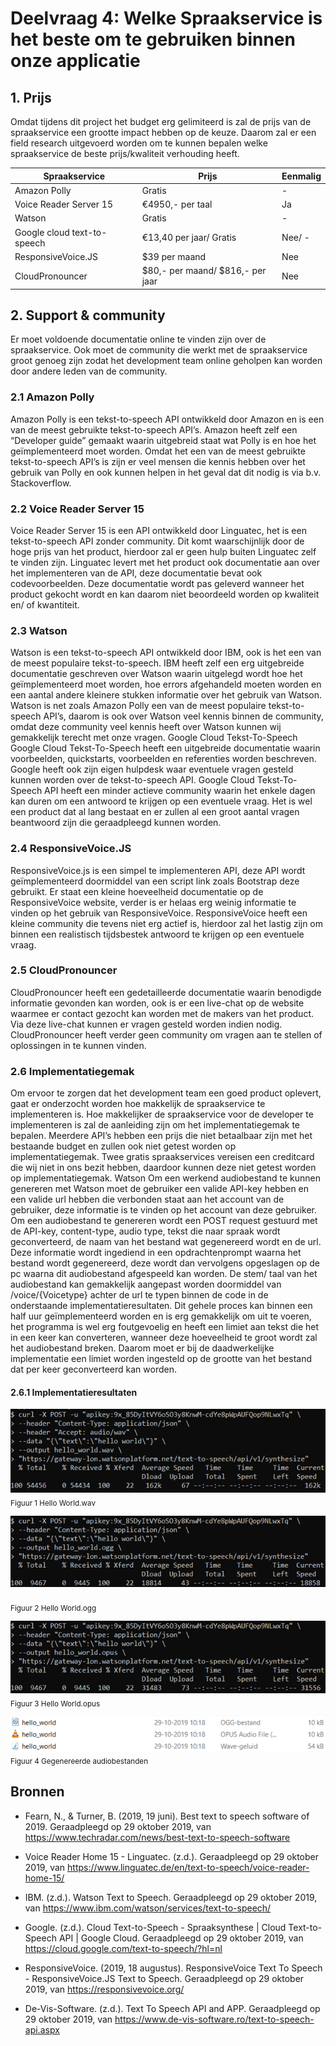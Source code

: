 # Deelvraag 4: Welke Spraakservice is het beste om te gebruiken binnen onze applicatie 

## 1. Prijs
Omdat tijdens dit project het budget erg gelimiteerd is zal de prijs van de spraakservice een grootte impact hebben op de keuze. Daarom zal er een field research uitgevoerd worden om te kunnen bepalen welke spraakservice de beste prijs/kwaliteit verhouding heeft.

| Spraakservice               | Prijs                            | Eenmalig |
| --------------------------- | -------------------------------- | -------- |
| Amazon Polly                | Gratis                           | -        |
| Voice Reader Server 15      | €4950,- per taal                 | Ja       |
| Watson                      | Gratis                           | -        |
| Google cloud text-to-speech |	€13,40 per jaar/ Gratis	         | Nee/ -   |
| ResponsiveVoice.JS          | $39 per maand	                   | Nee      |
| CloudPronouncer             | $80,- per maand/ $816,- per jaar | Nee      |


## 2. Support & community
Er moet voldoende documentatie online te vinden zijn over de spraakservice. Ook moet de community die werkt met de spraakservice groot genoeg zijn zodat het development team online geholpen kan worden door andere leden van de community.

### 2.1 Amazon Polly
Amazon Polly is een tekst-to-speech API ontwikkeld door Amazon en is een van de meest gebruikte tekst-to-speech API’s. Amazon heeft zelf een “Developer guide” gemaakt waarin uitgebreid staat wat Polly is en hoe het geïmplementeerd moet worden.
Omdat het een van de meest gebruikte tekst-to-speech API’s is zijn er veel mensen die kennis hebben over het gebruik van Polly en ook kunnen helpen in het geval dat dit nodig is via b.v. Stackoverflow.

### 2.2 Voice Reader Server 15
Voice Reader Server 15 is een API ontwikkeld door Linguatec, het is een tekst-to-speech API zonder community. Dit komt waarschijnlijk door de hoge prijs van het product, hierdoor zal er geen hulp buiten Linguatec zelf te vinden zijn. Linguatec levert met het product ook documentatie aan over het implementeren van de API, deze documentatie bevat ook codevoorbeelden. Deze documentatie wordt pas geleverd wanneer het product gekocht wordt en kan daarom niet beoordeeld worden op kwaliteit en/ of kwantiteit. 

### 2.3 Watson
Watson is een tekst-to-speech API ontwikkeld door IBM, ook is het een van de meest populaire tekst-to-speech. IBM heeft zelf een erg uitgebreide documentatie geschreven over Watson waarin uitgelegd wordt hoe het geïmplementeerd moet worden, hoe errors afgehandeld moeten worden en een aantal andere kleinere stukken informatie over het gebruik van Watson.
Watson is net zoals Amazon Polly een van de meest populaire tekst-to-speech API’s, daarom is ook over Watson veel kennis binnen de community, omdat deze community veel kennis heeft over Watson kunnen wij gemakkelijk terecht met onze vragen.
Google Cloud Tekst-To-Speech 
Google Cloud Tekst-To-Speech heeft een uitgebreide documentatie waarin voorbeelden, quickstarts, voorbeelden en referenties worden beschreven. Google heeft ook zijn eigen hulpdesk waar eventuele vragen gesteld kunnen worden over de tekst-to-speech API.
Google Cloud Tekst-To-Speech API heeft een minder actieve community waarin het enkele dagen kan duren om een antwoord te krijgen op een eventuele vraag. Het is wel een product dat al lang bestaat en er zullen al een groot aantal vragen beantwoord zijn die geraadpleegd kunnen worden.

### 2.4 ResponsiveVoice.JS 	
ResponsiveVoice.js is een simpel te implementeren API, deze API wordt geïmplementeerd doormiddel van een script link zoals Bootstrap deze gebruikt. Er staat een kleine hoeveelheid documentatie op de ResponsiveVoice website, verder is er helaas erg weinig informatie te vinden op het gebruik van ResponsiveVoice. 
ResponsiveVoice heeft een kleine community die tevens niet erg actief is, hierdoor zal het lastig zijn om binnen een realistisch tijdsbestek antwoord te krijgen op een eventuele vraag.

### 2.5 CloudPronouncer
CloudPronouncer heeft een gedetailleerde documentatie waarin benodigde informatie gevonden kan worden, ook is er een live-chat op de website waarmee er contact gezocht kan worden met de makers van het product. Via deze live-chat kunnen er vragen gesteld worden indien nodig. 
CloudPronouncer heeft verder geen community om vragen aan te stellen of oplossingen in te kunnen vinden.

### 2.6 Implementatiegemak
Om ervoor te zorgen dat het development team een goed product oplevert, gaat er onderzocht worden hoe makkelijk de spraakservice te implementeren is. Hoe makkelijker de spraakservice voor de developer te implementeren is zal de aanleiding zijn om het implementatiegemak te bepalen.
Meerdere API’s hebben een prijs die niet betaalbaar zijn met het bestaande budget en zullen ook niet getest worden op implementatiegemak. Twee gratis spraakservices vereisen een creditcard die wij niet in ons bezit hebben, daardoor kunnen deze niet getest worden op implementatiegemak.
Watson
Om een werkend audiobestand te kunnen genereren met Watson moet de gebruiker een valide API-key hebben en een valide url hebben die verbonden staat aan het account van de gebruiker, deze informatie is te vinden op het account van deze gebruiker. Om een audiobestand te genereren wordt een POST request gestuurd met de API-key, content-type, audio type, tekst die naar spraak wordt geconverteerd, de naam van het bestand wat gegenereerd wordt en de url. Deze informatie wordt ingediend in een opdrachtenprompt waarna het bestand wordt gegenereerd, deze wordt dan vervolgens opgeslagen op de pc waarna dit audiobestand afgespeeld kan worden. De stem/ taal van het audiobestand kan gemakkelijk aangepast worden doormiddel van /voice/{Voicetype} achter de url te typen binnen de code in de onderstaande implementatieresultaten. Dit gehele proces kan binnen een half uur geïmplementeerd worden en is erg gemakkelijk om uit te voeren, het programma is wel erg foutgevoelig en heeft een limiet aan tekst die het in een keer kan converteren, wanneer deze hoeveelheid te groot wordt zal het audiobestand breken. Daarom moet er bij de daadwerkelijke implementatie een limiet worden ingesteld op de grootte van het bestand dat per keer geconverteerd kan worden. 


#### 2.6.1 Implementatieresultaten 
![helloworldwav](https://github.com/TimMaasGeesteranus/AangevuldeRealiteit/blob/master/docs/onderzoek/media/helloworldWav.png) 
<br><sub> Figuur 1  Hello World.wav </sub>


![helloworldogg](https://github.com/TimMaasGeesteranus/AangevuldeRealiteit/blob/master/docs/onderzoek/media/helloworldOgg.png)  
<br><sub> Figuur 2 Hello World.ogg </sub>

![helloworldopus](https://github.com/TimMaasGeesteranus/AangevuldeRealiteit/blob/master/docs/onderzoek/media/helloworldOpus.png) 
<br><sub> Figuur 3 Hello World.opus </sub>

![helloworldresult](https://github.com/TimMaasGeesteranus/AangevuldeRealiteit/blob/master/docs/onderzoek/media/helloworldResult.png)
<br><sub> Figuur 4 Gegenereerde audiobestanden </sub>
 





## Bronnen
* Fearn, N., & Turner, B. (2019, 19 juni). Best text to speech software of 2019. Geraadpleegd op 29 oktober 2019, van https://www.techradar.com/news/best-text-to-speech-software

* Voice Reader Home 15 - Linguatec. (z.d.). Geraadpleegd op 29 oktober 2019, van https://www.linguatec.de/en/text-to-speech/voice-reader-home-15/

* IBM. (z.d.). Watson Text to Speech. Geraadpleegd op 29 oktober 2019, van https://www.ibm.com/watson/services/text-to-speech/

* Google. (z.d.). Cloud Text-to-Speech - Spraaksynthese | Cloud Text-to-Speech API | Google Cloud. Geraadpleegd op 29 oktober 2019, van https://cloud.google.com/text-to-speech/?hl=nl

* ResponsiveVoice. (2019, 18 augustus). ResponsiveVoice Text To Speech - ResponsiveVoice.JS Text to Speech. Geraadpleegd op 29 oktober 2019, van https://responsivevoice.org/

* De-Vis-Software. (z.d.). Text To Speech API and APP. Geraadpleegd op 29 oktober 2019, van https://www.de-vis-software.ro/text-to-speech-api.aspx





